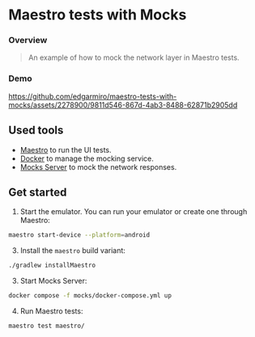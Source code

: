 # Maestro tests with Mocks

### Overview
> An example of how to mock the network layer in Maestro tests.

### Demo



https://github.com/edgarmiro/maestro-tests-with-mocks/assets/2278900/9811d546-867d-4ab3-8488-62871b2905dd



## Used tools

- [Maestro](https://maestro.mobile.dev/) to run the UI tests.
- [Docker](https://www.docker.com/) to manage the mocking service.
- [Mocks Server](https://www.mocks-server.org/) to mock the network responses.

## Get started

1. Start the emulator.
You can run your emulator or create one through Maestro:
```bash
maestro start-device --platform=android
```  

3. Install the `maestro` build variant:
```bash
./gradlew installMaestro
```

3. Start Mocks Server:

```bash
docker compose -f mocks/docker-compose.yml up
```

4. Run Maestro tests:
```bash
maestro test maestro/
```
